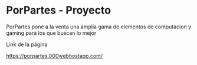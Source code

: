 # PorPartes - Proyecto

PorPartes pone a la venta una amplia gama de elementos de computacion y gaming para los que buscan lo mejor

Link de la página

https://porpartes.000webhostapp.com/

